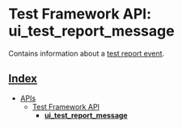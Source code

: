 # Test Framework API: ui_test_report_message

Contains information about a [test report event](./ui_test_report_event.md).

## [Index](../../README.md)
- [APIs](../README.md)
  - [Test Framework API](./README.md)
    - **[ui_test_report_message](./ui_test_report_message.md)**
